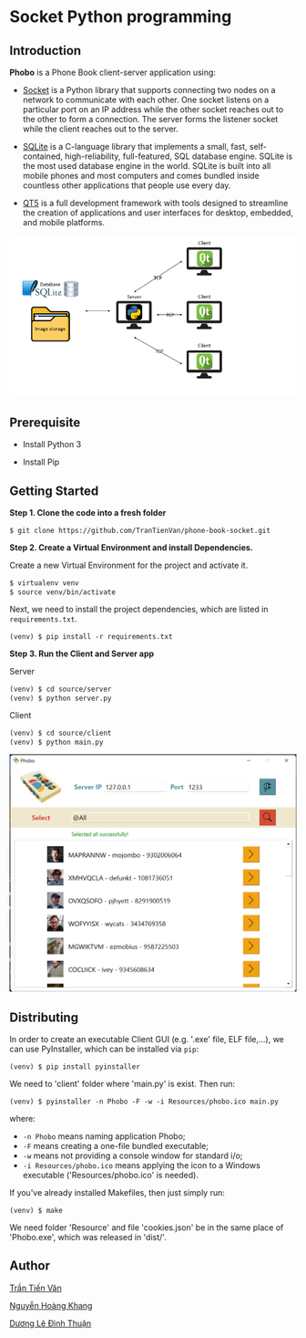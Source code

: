 # Socket Python programming
## Introduction
**Phobo** is a Phone Book client-server application using: 

- [Socket](https://docs.python.org/3/library/socket.html) is a Python library that supports connecting two nodes on a network to communicate with each other. One socket listens on a particular port on an IP address while the other socket reaches out to the other to form a connection. The server forms the listener socket while the client reaches out to the server.

- [SQLite](https://www.sqlite.org/docs.html) is a C-language library that implements a small, fast, self-contained, high-reliability, full-featured, SQL database engine. SQLite is the most used database engine in the world. SQLite is built into all mobile phones and most computers and comes bundled inside countless other applications that people use every day.

- [QT5](https://doc.qt.io/qt-5.15/) is a full development framework with tools designed to streamline the creation of applications and user interfaces for desktop, embedded, and mobile platforms.

![alt text](./assets//design.gif)
## Prerequisite
- Install Python 3

- Install Pip

## Getting Started

**Step 1. Clone the code into a fresh folder**

```
$ git clone https://github.com/TranTienVan/phone-book-socket.git
```

**Step 2. Create a Virtual Environment and install Dependencies.**

Create a new Virtual Environment for the project and activate it. 

```
$ virtualenv venv
$ source venv/bin/activate
```

Next, we need to install the project dependencies, which are listed in `requirements.txt`.

```
(venv) $ pip install -r requirements.txt
```

**Step 3. Run the Client and Server app**

Server
```
(venv) $ cd source/server
(venv) $ python server.py
```

Client
```
(venv) $ cd source/client
(venv) $ python main.py
```

![alt text](./assets/FormHome.png)

## Distributing
In order to create an executable Client GUI (e.g. '.exe' file, ELF file,...), we can use PyInstaller, which can be installed via `pip`:
```
(venv) $ pip install pyinstaller
```

We need to 'client' folder where 'main.py' is exist. Then run:
```
(venv) $ pyinstaller -n Phobo -F -w -i Resources/phobo.ico main.py
```
where:
- `-n Phobo` means naming application Phobo;
- `-F` means creating a one-file bundled executable;
- `-w` means not providing a console window for standard i/o;
- `-i Resources/phobo.ico` means applying the icon to a Windows executable ('Resources/phobo.ico' is needed).

If you've already installed Makefiles, then just simply run:
```
(venv) $ make
```
We need folder 'Resource' and file 'cookies.json' be in the same place of 'Phobo.exe', which was released in 'dist/'.
## Author
[Trần Tiến Văn](https://github.com/TranTienVan)

[Nguyễn Hoàng Khang](https://github.com/khangnh-22)

[Dương Lê Đình Thuận](https://github.com/ThuanDuongHCMUS)

